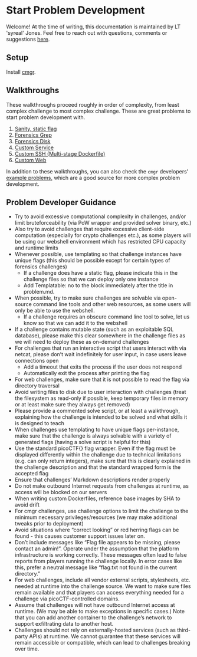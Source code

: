 # Start Problem Development

Welcome! At the time of writing, this documentation is maintained by LT
'syreal' Jones. Feel free to reach out with questions, comments or 
suggestions [here](mailto:other@picoctf.org).



## Setup

Install [cmgr](https://github.com/picoctf/cmgr#quickstart).



## Walkthroughs

These walkthroughs proceed roughly in order of complexity, from least complex
challenge to most complex challenge. These are great problems to start problem
development with.

1. [Sanity, static flag](/example-problems/sanity-static-flag/)
2. [Forensics Grep](/example-problems/forensics-grep/)
3. [Forensics Disk](/example-problems/forensics-disk/)
1. [Custom Service](/example-problems/custom-service/)
4. [Custom SSH (Multi-stage Dockerfile)](/example-problems/custom-ssh/)
5. [Custom Web](/example-problems/custom-web/)

In addition to these walkthroughs, you can also check the `cmgr` developers'
[example problems,](https://github.com/ArmyCyberInstitute/cmgr/tree/master/examples)
which are a good source for more complex problem development.



## Problem Developer Guidance

- Try to avoid excessive computational complexity in challenges, and/or limit bruteforceability (via PoW wrapper and provided solver binary, etc.)
- Also try to avoid challenges that require excessive client-side computation (especially for crypto challenges etc.), as some players will be using our webshell environment which has restricted CPU capacity and runtime limits
- Whenever possible, use templating so that challenge instances have unique flags (this should be possible except for certain types of forensics challenges)
   - If a challenge does have a static flag, please indicate this in the challenge files so that we can deploy only one instance
   - Add Templatable: no to the block immediately after the title in problem.md.
- When possible, try to make sure challenges are solvable via open-source command line tools and other web resources, as some users will only be able to use the webshell.
   - If a challenge requires an obscure command line tool to solve, let us know so that we can add it to the webshell
- If a challenge contains mutable state (such as an exploitable SQL database), please make this clear somewhere in the challenge files as we will need to deploy these as on-demand challenges
- For challenges that run an interactive script that users interact with via netcat, please don’t wait indefinitely for user input, in case users leave connections open
   - Add a timeout that exits the process if the user does not respond
   - Automatically exit the process after printing the flag
- For web challenges, make sure that it is not possible to read the flag via directory traversal
- Avoid writing files to disk due to user interaction with challenges (treat the filesystem as read-only if possible, keep temporary files in memory or at least make sure they always get removed)
- Please provide a commented solve script, or at least a walkthrough, explaining how the challenge is intended to be solved and what skills it is designed to teach
- When challenges use templating to have unique flags per-instance, make sure that the challenge is always solvable with a variety of generated flags (having a solve script is helpful for this)
- Use the standard picoCTF{} flag wrapper. Even if the flag must be displayed differently within the challenge due to technical limitations (e.g. can only return integers), make sure that this is clearly explained in the challenge description and that the standard wrapped form is the accepted flag
- Ensure that challenges’ Markdown descriptions render properly
- Do not make outbound Internet requests from challenges at runtime, as access will be blocked on our servers
- When writing custom Dockerfiles, reference base images by SHA to avoid drift
- For cmgr challenges, use challenge options to limit the challenge to the minimum necessary privileges/resources (we may make additional tweaks prior to deployment)
- Avoid situations where “correct looking” or red herring flags can be found - this causes customer support issues later on.
- Don’t include messages like “Flag file appears to be missing, please contact an admin!”. Operate under the assumption that the platform infrastructure is working correctly. These messages often lead to false reports from players running the challenge locally. In error cases like this, prefer a neutral message like “flag.txt not found in the current directory.”
- For web challenges, include all vendor external scripts, stylesheets, etc. needed at runtime into the challenge source. We want to make sure files remain available and that players can access everything needed for a challenge via picoCTF-controlled domains.
- Assume that challenges will not have outbound Internet access at runtime. (We may be able to make exceptions in specific cases.) Note that you can add another container to the challenge’s network to support exfiltrating data to another host.
- Challenges should not rely on externally-hosted services (such as third-party APIs) at runtime. We cannot guarantee that these services will remain accessible or compatible, which can lead to challenges breaking over time.

